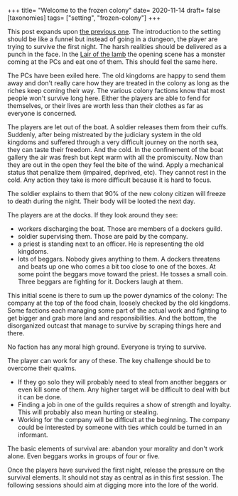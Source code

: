 +++
title= "Welcome to the frozen colony"
date= 2020-11-14
draft= false
[taxonomies]
tags= ["setting", "frozen-colony"]
+++

This post expands upon [the previous one](@/2020-11-12-the-frozen-colony.md).
The introduction to the setting should be like a funnel but instead of going in
a dungeon, the player are trying to survive the first night. The harsh realities
should be delivered as a punch in the face. In the [Lair of the
lamb](http://goblinpunch.blogspot.com/2020/04/lair-of-lamb-final.html) the
opening scene has a monster coming at the PCs and eat one of them. This should
feel the same here.

<!-- more -->

The PCs have been exiled here. The old kingdoms are happy to send them away and
don't really care how they are treated in the colony as long as the riches keep
coming their way. The various colony factions know that most people won't
survive long here. Either the players are able to fend for themselves, or their
lives are worth less than their clothes as far as everyone is concerned.

The players are let out of the boat. A soldier releases them from their cuffs.
Suddenly, after being mistreated by the judiciary system in the old kingdoms and
suffered through a very difficult journey on the north sea, they can taste their
freedom. And the cold. In the confinement of the boat gallery the air was fresh
but kept warm with all the promiscuity. Now than they are out in the open they
feel the bite of the wind. Apply a mechanical status that penalize them
(impaired, deprived, etc). They cannot rest in the cold. Any action they take is
more difficult because it is hard to focus.

The soldier explains to them that 90% of the new colony citizen will freeze to
death during the night. Their body will be looted the next day.

The players are at the docks. If they look around they see:
- workers discharging the boat. Those are members of a dockers guild.
- soldier supervising them. Those are paid by the company.
- a priest is standing next to an officer. He is representing the old kingdoms.
- lots of beggars. Nobody gives anything to them. A dockers threatens and beats
  up one who comes a bit too close to one of the boxes. At some point the
  beggars move toward the priest. He tosses a small coin. Three beggars are
  fighting for it. Dockers laugh at them.

This initial scene is there to sum up the power dynamics of the colony: The
company at the top of the food chain, loosely checked by the old kingdoms. Some
factions each managing some part of the actual work and fighting to get bigger
and grab more land and responsibilities. And the bottom, the disorganized
outcast that manage to survive by scraping things here and there.

No faction has any moral high ground. Everyone is trying to survive.

The player can work for any of these. The key challenge should be to overcome
their qualms. 

- If they go solo they will probably need to steal from another beggars or even
  kill some of them. Any higher target will be difficult to deal with but it can
  be done.
- Finding a job in one of the guilds requires a show of strength and loyalty.
  This will probably also mean hurting or stealing.
- Working for the company will be difficult at the beginning. The company could
  be interested by someone with ties which could be turned in an informant.

The basic elements of survival are: abandon your morality and don't work alone.
Even beggars works in groups of four or five.

Once the players have survived the first night, release the pressure on the
survival elements. It should not stay as central as in this first session. The
following sessions should aim at digging more into the lore of the world.
